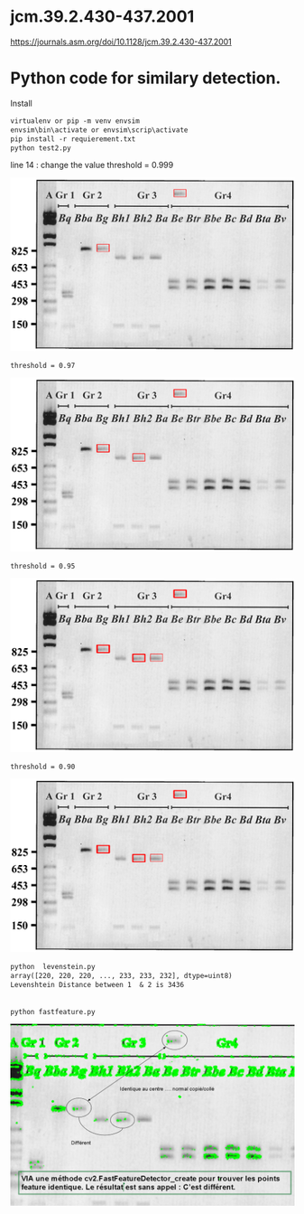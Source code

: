 # jcm.39.2.430-437.2001
https://journals.asm.org/doi/10.1128/jcm.39.2.430-437.2001

# Python code for similary detection. 

Install 

    virtualenv or pip -m venv envsim 
    envsim\bin\activate or envsim\scrip\activate
    pip install -r requierement.txt 
    python test2.py 

line 14 : change the value 
    threshold = 0.999

![Template Matching .999!](/res99.png "Template Matching .999")

    threshold = 0.97

    
![Template Matching .97!](/res97.png "Template Matching .97")

    threshold = 0.95

![Template Matching .95!](/res95.png "Template Matching .95")

    threshold = 0.90

![Template Matching .90!](/res95.png "Template Matching .90")

    python  levenstein.py
    array([220, 220, 220, ..., 233, 233, 232], dtype=uint8)
    Levenshtein Distance between 1  & 2 is 3436


    python fastfeature.py 
    
![Fast Feature reult!](/fastfeature.png "Fast Feature")
